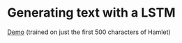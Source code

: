 # Generating text with a LSTM

[Demo](https://itpnyu.github.io/p5-deeplearn-js/examples/es6/lstm/index.html) (trained on just the first 500 characters of Hamlet)